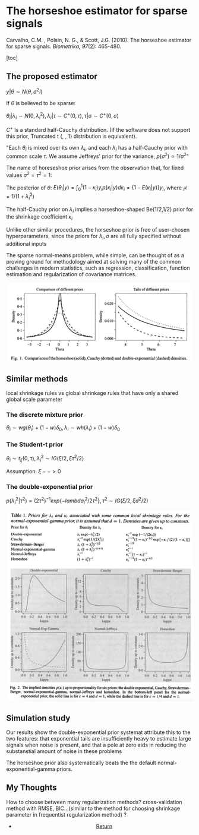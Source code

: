 # The horseshoe estimator for sparse signals

Carvalho, C.M. , Polsin, N. G., & Scott, J.G. (2010). The horseshoe estimator for sparse signals. *Biometrika, 97*(2): 465-480. 

[toc]

## The proposed estimator

$y | \theta\sim N(\theta,\sigma^2I)$

If $\theta$ is believed to be sparse:

$\theta_i|\lambda_i\sim N(0,\lambda_i^2), \lambda_i|\tau\sim C^+(0,\tau), \tau|\sigma\sim C^+(0,\sigma)$

$C^+$ Is a standard half-Cauchy distribution. (If the software does not support this prior, Truncated t (, , 1) distribution is equivalent).

"Each $\theta_i$ is mixed over its own $\lambda_i$, and each $\lambda_i$ has a half-Cauchy prior with common scale $\tau$. We assume Jeffreys' prior for the variance, $p(\sigma^2)\propto1/\sigma^2$"

The name of horeseshoe prior arises from the observation that, for fixed values $\sigma^2=\tau^2=1$:

The posterior of $\theta$: $E(\theta_i|y)=\int_0^1(1-\kappa_i)y_ip(\kappa_i|y)d\kappa_i =\{1-E(\kappa_i|y)\}y_i$, where $_i\kappa=1/(1+\lambda_i^2)$

The half-Cauchy prior on $\lambda_i$ implies a horseshoe-shaped Be(1/2,1/2) prior for the shrinkage coefficient $\kappa_i$



Unlike other similar procedures, the horseshoe prior is free of user-chosen hyperparameters, since the priors for $\lambda_i,\sigma$  are all fully specified without additional inputs

 The sparse normal-means problem, while simple, can be thought of as a proving ground for methodology aimed at solving many of the common challenges in modern statistics, such as regression, classification, function estimation and regularization of covariance matrices.



![image-20200824143742159](fig/image-20200824143742159.png)



## Similar methods

local shrinkage rules vs global shrinkage rules that have only a shared global scale parameter

### The discrete mixture prior

$\theta_i\sim wg(\theta_i)+(1-w)\delta_0, \lambda_i\sim wh(\lambda_i)+(1-w)\delta_0$

### The Student-t prior

$\theta_i \sim t_\xi (0,\tau), \lambda_i^2 \sim IG(\xi/2,\xi\tau^2/2)$

Assumption: $\xi --> 0$

### The double-exponential prior

$p(\lambda_i^2|\tau^2)=(2\tau^2)^{-1}exp\{-lambda_i^2/2\tau^2\}, \tau^2 \sim IG(\xi/2, \xi d^2/2)$

![image-20200824144855838](fig/image-20200824144855838.png)

## Simulation study

Our results show the double-exponential prior systemat attribute this to the two features: that exponential tails are insufficiently heavy to estimate large signals when noise is present, and that a pole at zero aids in reducing the substanstial amount of noise in these problems 

The horseshoe prior also systematically beats the the default normal-exponential-gamma priors.

## My Thoughts

How to choose between many regularization methods? cross-validation method with RMSE, BIC...(similar to the method for choosing shrinkage parameter in frequentist regularization method) ?









<center>
<ul class="actions">
<li><a href="https://www.lijinzhang.xyz/blog_200520_summary.html" class="button">Return</a></li>
</ul>			
</center>